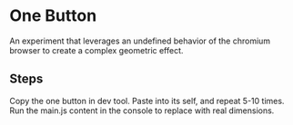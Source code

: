 # One Button

An experiment that leverages an undefined behavior of the chromium browser to create a complex geometric effect.

## Steps

Copy the one button in dev tool. Paste into its self, and repeat 5-10 times.
Run the main.js content in the console to replace with real dimensions.

